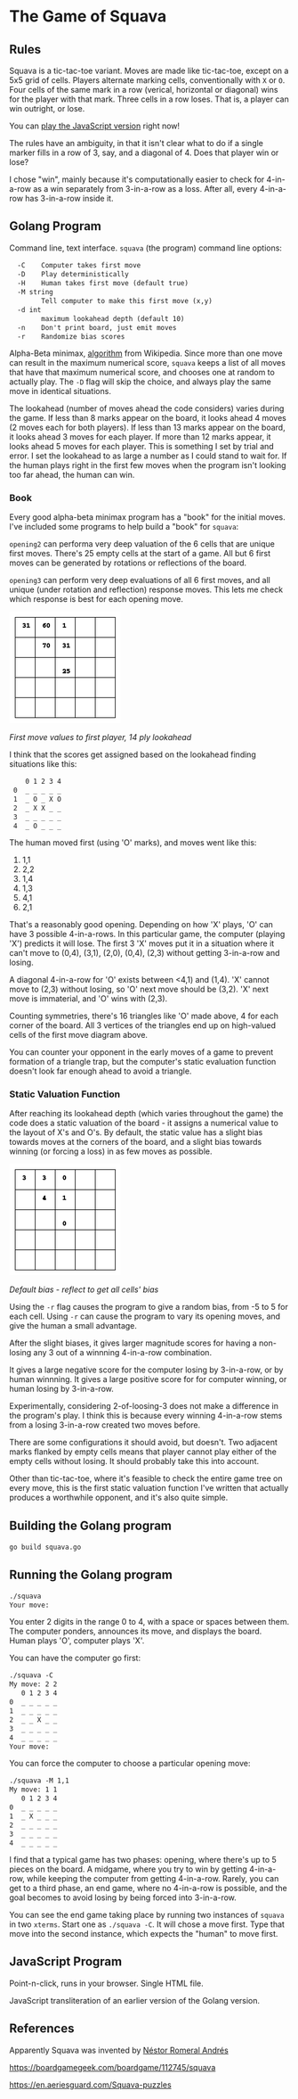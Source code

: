 # The Game of Squava

## Rules

Squava is a tic-tac-toe variant. Moves are made like tic-tac-toe, except on a
5x5 grid of cells. Players alternate marking cells, conventionally with `X` or
`O`.  Four cells of the same mark in a row (verical, horizontal or diagonal)
wins for the player with that mark. Three cells in a row loses. That is, a
player can win outright, or lose.

You can [play the JavaScript version](https://rawgit.com/bediger4000/squava/master/squava.html) right now!

The rules have an ambiguity, in that it isn't clear what to do if a single marker
fills in a row of 3, say, and a diagonal of 4. Does that player win or lose?

I chose "win", mainly because it's computationally easier to check for 4-in-a-row
as a win separately from 3-in-a-row as a loss. After all, every 4-in-a-row has
3-in-a-row inside it.

## Golang Program

Command line, text interface.  `squava` (the program) command line options:

      -C    Computer takes first move
      -D    Play deterministically
      -H    Human takes first move (default true)
      -M string
            Tell computer to make this first move (x,y)
      -d int
            maximum lookahead depth (default 10)
      -n    Don't print board, just emit moves
      -r    Randomize bias scores


Alpha-Beta minimax, [algorithm](https://en.wikipedia.org/wiki/Alpha%E2%80%93beta_pruning)
from Wikipedia. Since more than one move can result in the maximum numerical score,
`squava` keeps a list of all moves that have that maximum numerical score, and chooses
one at random to actually play. The `-D` flag will skip the choice, and always play
the same move in identical situations.

The lookahead (number of moves ahead the code considers) varies during the game.
If less than 8 marks appear on the board, it looks ahead 4 moves (2 moves each for both players).
If less than 13 marks appear on the board, it looks ahead 3 moves for each player.
If more than 12 marks appear, it looks ahead 5 moves for each player.
This is something I set by trial and error. I set the lookahead to as large
a number as I could stand to wait for. If the human plays right in the first few moves
when the program isn't looking too far ahead, the human can win.

### Book

Every good alpha-beta minimax program has a "book" for the initial moves.
I've included some programs to help build a "book" for `squava`:

`opening2` can performa very deep valuation of the 6 cells that are unique first moves.
There's 25 empty cells at the start of a game. All but 6 first moves can be generated by rotations
or reflections of the board.

`opening3` can perform very deep evaluations of all 6 first moves, and all unique (under rotation
and reflection) response moves. This lets me check which response is best for each opening move.

![First move values](https://raw.githubusercontent.com/bediger4000/squava/master/1move.png)

*First move values to first player, 14 ply lookahead*

I think that the scores get assigned based on the lookahead finding situations like this:

        0 1 2 3 4
     0  _ _ _ _ _ 
     1  _ O _ X O 
     2  _ X X _ _ 
     3  _ _ _ _ _ 
     4  _ O _ _ _ 

The human moved first (using 'O' marks), and moves went like this:

1. 1,1
2. 2,2
3. 1,4
4. 1,3
5. 4,1
6. 2,1

That's a reasonably good opening. Depending on how 'X' plays, 'O' can
have 3 possible 4-in-a-rows. In this particular game, the computer (playing 'X')
predicts it will lose. The first 3 'X' moves put it in a situation where it can't
move to (0,4), (3,1), (2,0), (0,4), (2,3) without getting 3-in-a-row and losing.

A diagonal 4-in-a-row for 'O' exists between <4,1) and (1,4). 'X' cannot move to (2,3)
without losing, so 'O' next move should be (3,2). 'X' next move is immaterial, and 'O'
wins with (2,3).

Counting symmetries, there's 16 triangles like 'O' made above, 4 for each corner of
the board. All 3 vertices of the triangles end up on high-valued cells of the first
move diagram above.

You can counter your opponent in the early moves of a game to prevent formation of
a triangle trap, but the computer's static evaluation function doesn't look far
enough ahead to avoid a triangle.

### Static Valuation Function

After reaching its lookahead depth (which varies throughout the game) the
code does a static valuation of the board - it assigns a numerical value
to the layout of X's and O's.
By default, the static value has a slight bias towards moves at the corners of the
board, and a slight bias towards winning (or forcing a loss) in as few moves as possible.

![Slight bias](https://raw.githubusercontent.com/bediger4000/squava/master/staticval.png)

*Default bias - reflect to get all cells' bias*

Using the `-r` flag causes the program to give a random bias, from -5 to 5 for each
cell. Using `-r` can cause the program to vary its opening moves, and give the human
a small advantage.

After the slight biases, it gives larger magnitude scores for having
a non-losing any 3 out of a winnning 4-in-a-row combination.

It gives a large negative score for the computer losing by 3-in-a-row, or by
human winnning.  It gives a large positive score for for computer winning, or
human losing by 3-in-a-row.

Experimentally, considering 2-of-loosing-3 does not make a difference in
the program's play.  I think this is because every winning 4-in-a-row
stems from a losing 3-in-a-row created two moves before.

There are some configurations it should avoid, but doesn't. Two adjacent marks
flanked by empty cells means that player cannot play either of the empty cells
without losing. It should probably take this into account.

Other than tic-tac-toe, where it's feasible to check the entire game tree
on every move, this is the first static valuation function I've written
that actually produces a worthwhile opponent, and it's also quite simple.

## Building the Golang program

    go build squava.go

## Running the Golang program

    ./squava
    Your move:

You enter 2 digits in the range 0 to 4, with a space or spaces between them.
The computer ponders, announces its move, and displays the board. Human plays
'O', computer plays 'X'.

You can have the computer go first:

    ./squava -C
	My move: 2 2
       0 1 2 3 4
    0  _ _ _ _ _
    1  _ _ _ _ _
    2  _ _ X _ _
    3  _ _ _ _ _
    4  _ _ _ _ _
    Your move:

You can force the computer to choose a particular opening move:

    ./squava -M 1,1
    My move: 1 1
       0 1 2 3 4
    0  _ _ _ _ _ 
    1  _ X _ _ _ 
    2  _ _ _ _ _ 
    3  _ _ _ _ _ 
    4  _ _ _ _ _ 


I find that a typical game has two phases: opening, where there's up to 5
pieces on the board.  A midgame, where you try to win by getting 4-in-a-row,
while keeping the computer from getting 4-in-a-row. Rarely, you can get to a
third phase, an end game, where no 4-in-a-row is possible, and the goal becomes
to avoid losing by being forced into 3-in-a-row.

You can see the end game taking place by running two instances of `squava` in
two `xterms`. Start one as `./squava -C`. It will chose a move first. Type
that move into the second instance, which expects the "human" to move first.

## JavaScript Program

Point-n-click, runs in your browser. Single HTML file.

JavaScript transliteration of an earlier version of the Golang version.


## References

Apparently Squava was invented by
[Néstor Romeral Andrés](https://bitcoinmagazine.com/articles/rise-of-the-machines-1383576469)

https://boardgamegeek.com/boardgame/112745/squava

https://en.aeriesguard.com/Squava-puzzles
